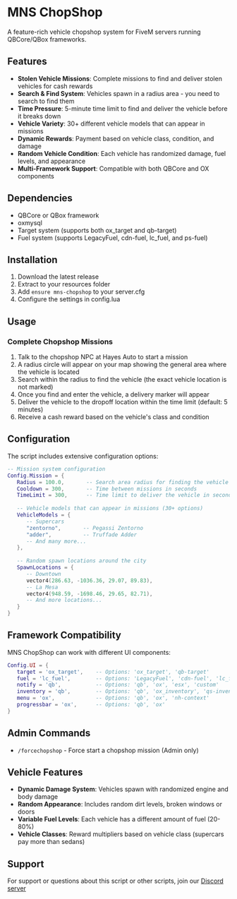 # MNS ChopShop

A feature-rich vehicle chopshop system for FiveM servers running QBCore/QBox frameworks.

## Features

- **Stolen Vehicle Missions**: Complete missions to find and deliver stolen vehicles for cash rewards
- **Search & Find System**: Vehicles spawn in a radius area - you need to search to find them
- **Time Pressure**: 5-minute time limit to find and deliver the vehicle before it breaks down
- **Vehicle Variety**: 30+ different vehicle models that can appear in missions
- **Dynamic Rewards**: Payment based on vehicle class, condition, and damage
- **Random Vehicle Condition**: Each vehicle has randomized damage, fuel levels, and appearance
- **Multi-Framework Support**: Compatible with both QBCore and OX components

## Dependencies

- QBCore or QBox framework
- oxmysql
- Target system (supports both ox_target and qb-target)
- Fuel system (supports LegacyFuel, cdn-fuel, lc_fuel, and ps-fuel)

## Installation

1. Download the latest release
2. Extract to your resources folder
3. Add `ensure mns-chopshop` to your server.cfg
4. Configure the settings in config.lua

## Usage

### Complete Chopshop Missions
1. Talk to the chopshop NPC at Hayes Auto to start a mission
2. A radius circle will appear on your map showing the general area where the vehicle is located
3. Search within the radius to find the vehicle (the exact vehicle location is not marked)
4. Once you find and enter the vehicle, a delivery marker will appear
5. Deliver the vehicle to the dropoff location within the time limit (default: 5 minutes)
6. Receive a cash reward based on the vehicle's class and condition

## Configuration

The script includes extensive configuration options:

```lua
-- Mission system configuration
Config.Mission = {
   Radius = 100.0,       -- Search area radius for finding the vehicle
   Cooldown = 300,       -- Time between missions in seconds
   TimeLimit = 300,      -- Time limit to deliver the vehicle in seconds (5 minutes)
   
   -- Vehicle models that can appear in missions (30+ options)
   VehicleModels = {
      -- Supercars
      "zentorno",       -- Pegassi Zentorno
      "adder",          -- Truffade Adder
      -- And many more...
   },
   
   -- Random spawn locations around the city
   SpawnLocations = {
      -- Downtown
      vector4(286.63, -1036.36, 29.07, 89.83),
      -- La Mesa
      vector4(948.59, -1698.46, 29.65, 82.71),
      -- And more locations...
   }
}
```

## Framework Compatibility

MNS ChopShop can work with different UI components:

```lua
Config.UI = {
   target = 'ox_target',    -- Options: 'ox_target', 'qb-target'
   fuel = 'lc_fuel',        -- Options: 'LegacyFuel', 'cdn-fuel', 'lc_fuel', 'ps-fuel'
   notify = 'qb',           -- Options: 'qb', 'ox', 'esx', 'custom'
   inventory = 'qb',        -- Options: 'qb', 'ox_inventory', 'qs-inventory'
   menu = 'ox',             -- Options: 'qb', 'ox', 'nh-context'
   progressbar = 'ox',      -- Options: 'qb', 'ox'
}
```

## Admin Commands

- `/forcechopshop` - Force start a chopshop mission (Admin only)

## Vehicle Features

- **Dynamic Damage System**: Vehicles spawn with randomized engine and body damage
- **Random Appearance**: Includes random dirt levels, broken windows or doors
- **Variable Fuel Levels**: Each vehicle has a different amount of fuel (20-80%)
- **Vehicle Classes**: Reward multipliers based on vehicle class (supercars pay more than sedans)

## Support

For support or questions about this script or other scripts, join our [Discord server](https://discord.gg/example)